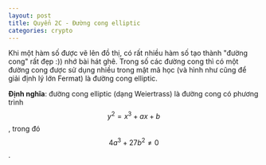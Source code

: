 ```yaml
---
layout: post
title: Quyển 2C - Đường cong elliptic
categories: crypto
---
```


Khi một hàm số được vẽ lên đồ thị, có rất nhiều hàm số tạo thành "đường cong" rất đẹp :)) nhớ bài hát ghê. Trong số các đường cong thì có một đường cong được sử dụng nhiều trong mật mã học (và hình như cũng để giải định lý lớn Fermat) là đường cong elliptic.

**Định nghĩa**: đường cong elliptic (dạng Weiertrass) là đường cong có phương trình $$y^2 = x^3 + ax + b$$, trong đó $$4a^3 + 27b^2 \neq 0$$.

